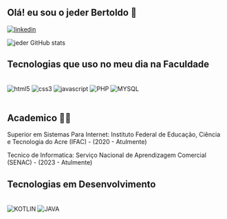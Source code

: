 ## Olá! eu sou o jeder Bertoldo 👋

[![linkedin](https://img.shields.io/badge/LinkedIn-0077B5?style=for-the-badge&logo=linkedin&logoColor=white)](https://www.linkedin.com/in/jeder-valdivino-3700101b0/)

![jeder GitHub stats](https://github-readme-stats.vercel.app/api?username=jeder-Bertoldo&show_icons=true&theme=tokyonight)

## Tecnologias que uso no meu dia na Faculdade
<div style ="display: inline_block"><br>
<img align="center" alt= "html5" src="https://img.shields.io/badge/HTML5-E34F26?style=for-the-badge&logo=html5&logoColor=white"/>
<img align="center" alt= "css3" src="https://img.shields.io/badge/CSS3-1572B6?style=for-the-badge&logo=css3&logoColor=white"/>
<img align="center" alt= "javascript" src="https://img.shields.io/badge/JavaScript-F7DF1E?style=for-the-badge&logo=javascript&logoColor=black">
<img align="center" alt= "PHP" src="https://img.shields.io/badge/PHP-777BB4?style=for-the-badge&logo=php&logoColor=white">
<img align="center" alt= "MYSQL" src="https://img.shields.io/badge/MySQL-00000F?style=for-the-badge&logo=mysql&logoColor=white">
</div></br>

## Academico 🧑‍💻

Superior em Sistemas Para Internet: Instituto Federal de Educação, Ciência e Tecnologia do Acre (IFAC) - (2020 - Atulmente)
<P></P>
Tecnico de Informatica: Serviço Nacional de Aprendizagem Comercial (SENAC) - (2023 - Atulmente)


## Tecnologias em Desenvolvimento
<div style ="display: inline_block"><br>
<img align="center" alt= "KOTLIN" src="https://img.shields.io/badge/Kotlin-0095D5?&style=for-the-badge&logo=kotlin&logoColor=white"/>
<img align="center" alt= "JAVA" src="https://img.shields.io/badge/Java-ED8B00?style=for-the-badge&logo=openjdk&logoColor=white"/>
</div></br>
